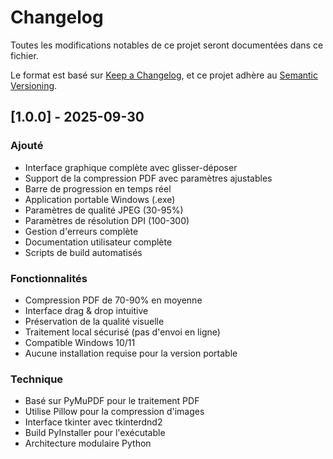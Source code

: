 # Changelog

Toutes les modifications notables de ce projet seront documentées dans ce fichier.

Le format est basé sur [Keep a Changelog](https://keepachangelog.com/fr/1.0.0/),
et ce projet adhère au [Semantic Versioning](https://semver.org/spec/v2.0.0.html).

## [1.0.0] - 2025-09-30

### Ajouté
- Interface graphique complète avec glisser-déposer
- Support de la compression PDF avec paramètres ajustables
- Barre de progression en temps réel
- Application portable Windows (.exe)
- Paramètres de qualité JPEG (30-95%)  
- Paramètres de résolution DPI (100-300)
- Gestion d'erreurs complète
- Documentation utilisateur complète
- Scripts de build automatisés

### Fonctionnalités
- Compression PDF de 70-90% en moyenne
- Interface drag & drop intuitive
- Préservation de la qualité visuelle
- Traitement local sécurisé (pas d'envoi en ligne)
- Compatible Windows 10/11
- Aucune installation requise pour la version portable

### Technique
- Basé sur PyMuPDF pour le traitement PDF
- Utilise Pillow pour la compression d'images
- Interface tkinter avec tkinterdnd2
- Build PyInstaller pour l'exécutable
- Architecture modulaire Python